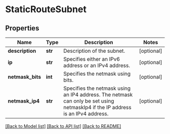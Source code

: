 # StaticRouteSubnet

## Properties
Name | Type | Description | Notes
------------ | ------------- | ------------- | -------------
**description** | **str** | Description of the subnet. | [optional] 
**ip** | **str** | Specifies either an IPv6 address or an IPv4 address. | [optional] 
**netmask_bits** | **int** | Specifies the netmask using bits. | [optional] 
**netmask_ip4** | **str** | Specifies the netmask using an IP4 address. The netmask can only be set using netmaskIp4 if the IP address is an IPv4 address. | [optional] 

[[Back to Model list]](../README.md#documentation-for-models) [[Back to API list]](../README.md#documentation-for-api-endpoints) [[Back to README]](../README.md)


